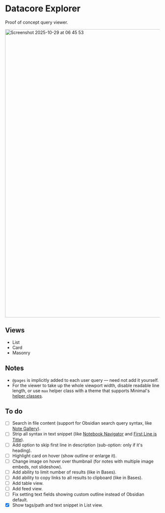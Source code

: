 # Datacore Explorer

Proof of concept query viewer. 

<img width="1156" height="935" alt="Screenshot 2025-10-29 at 06 45 53" src="https://github.com/user-attachments/assets/74aa4f21-50da-4c43-8464-ca9e4fbecc3b" />

## Views

- List
- Card
- Masonry

## Notes

- `@pages` is implicitly added to each user query — need not add it yourself.
- For the viewer to take up the whole viewport width, disable readable line length, or use `max` helper class with a theme that supports Minimal's [helper classes](https://minimal.guide/features/helper-classes).

## To do

- [ ] Search in file content (support for Obsidian search query syntax, like [Note Gallery](https://github.com/pashashocky/obsidian-note-gallery)).
- [ ] Strip all syntax in text snippet (like [Notebook Navigator](https://github.com/johansan/notebook-navigator/) and [First Line is Title](https://github.com/greetclammy/first-line-is-title)).
- [ ] Add option to skip first line in description (sub-option: only if it's heading).
- [ ] Highlight card on hover (show outline or enlarge it).
- [ ] Change image on hover over thumbnail (for notes with multiple image embeds, not slideshow).
- [ ] Add ability to limit number of results (like in Bases).
- [ ] Add ability to copy links to all results to clipboard (like in Bases).
- [ ] Add table view.
- [ ] Add feed view.
- [ ] Fix setting text fields showing custom outline instead of Obsidian default.
- [x] Show tags/path and text snippet in List view.
